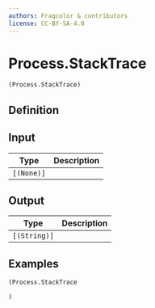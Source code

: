 ```yaml
---
authors: Fragcolor & contributors
license: CC-BY-SA-4.0
---
```



# Process.StackTrace

```clojure
(Process.StackTrace)
```


## Definition




## Input

| Type | Description |
|------|-------------|
| `[(None)]` |  |


## Output

| Type | Description |
|------|-------------|
| `[(String)]` |  |


## Examples

```clojure
(Process.StackTrace

)
```
